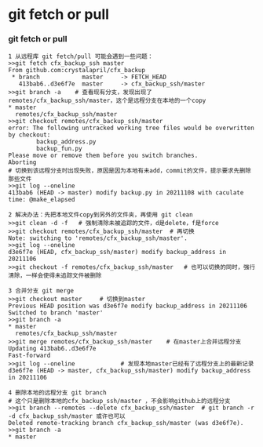 # git fetch or pull

### git fetch or pull

    1 从远程库 git fetch/pull 可能会遇到一些问题：    
    >>git fetch cfx_backup_ssh master    
    From github.com:crystalapril/cfx_backup
     * branch            master     -> FETCH_HEAD
       413bab6..d3e6f7e  master     -> cfx_backup_ssh/master    
    >>git branch -a    # 查看现有分支，发现出现了remotes/cfx_backup_ssh/master，这个是远程分支在本地的一个copy
    * master
      remotes/cfx_backup_ssh/master
    >>git checkout remotes/cfx_backup_ssh/master   
    error: The following untracked working tree files would be overwritten by checkout:
            backup_address.py
            backup_fun.py
    Please move or remove them before you switch branches.
    Aborting       
    # 切换到该远程分支时出现失败，原因是因为本地有未add，commit的文件，提示要求先删除那些文件
    >>git log --oneline
    413bab6 (HEAD -> master) modify backup.py in 20211108 with caculate time: @make_elapsed

    2 解决办法：先把本地文件copy到另外的文件夹，再使用 git clean
    >>git clean -d -f   # 强制清除未被追踪的文件，d是delete，f是force    
    >>git checkout remotes/cfx_backup_ssh/master  # 再切换    
    Note: switching to 'remotes/cfx_backup_ssh/master'.
    >>git log --oneline
    d3e6f7e (HEAD, cfx_backup_ssh/master) modify backup_address in 20211106 
    >>git checkout -f remotes/cfx_backup_ssh/master   # 也可以切换的同时，强行清除，一样会使得未追踪文件被删除

    3 合并分支 git merge
    >>git checkout master     # 切换到master
    Previous HEAD position was d3e6f7e modify backup_address in 20211106 
    Switched to branch 'master'
    >>git branch -a
    * master
      remotes/cfx_backup_ssh/master
    >>git merge remotes/cfx_backup_ssh/master    # 在master上合并远程分支
    Updating 413bab6..d3e6f7e
    Fast-forward
    >>git log --oneline             # 发现本地master已经有了远程分支上的最新记录
    d3e6f7e (HEAD -> master, cfx_backup_ssh/master) modify backup_address in 20211106

    4 删除本地的远程分支 git branch    
    # 这个只是删除本地的cfx_backup_ssh/master ，不会影响github上的远程分支
    >>git branch --remotes --delete cfx_backup_ssh/master  # git branch -r -d cfx_backup_ssh/master 或许也可以
    Deleted remote-tracking branch cfx_backup_ssh/master (was d3e6f7e).
    >>git branch -a
    * master
    

    
    

